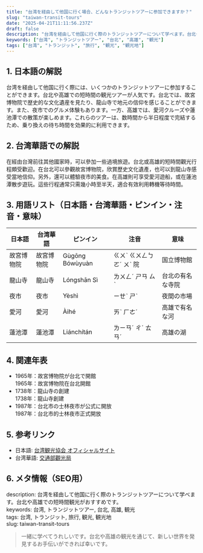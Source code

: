 ```yaml
---
title: "台湾を経由して他国に行く場合、どんなトランジットツアーに参加できますか？"
slug: "taiwan-transit-tours"
date: "2025-04-21T11:11:56.237Z"
draft: false
description: "台湾を経由して他国に行く際のトランジットツアーについて学べます。台北や高雄での短時間観光がおすすめです。"
keywords: ["台湾", "トランジットツアー", "台北", "高雄", "観光"]
tags: ["台湾", "トランジット", "旅行", "観光", "観光地"]
---
```


## 1. 日本語の解説  
台湾を経由して他国に行く際には、いくつかのトランジットツアーに参加することができます。台北や高雄での短時間の観光ツアーが人気です。台北では、故宮博物院で歴史的な文化遺産を見たり、龍山寺で地元の信仰を感じることができます。また、夜市でのグルメ体験もあります。一方、高雄では、愛河クルーズや蓮池潭での散策が楽しめます。これらのツアーは、数時間から半日程度で完結するため、乗り換えの待ち時間を効果的に利用できます。

## 2. 台湾華語での解説  
在經由台灣前往其他國家時，可以參加一些過境旅遊。台北或高雄的短時間觀光行程頗受歡迎。在台北可以參觀故宮博物院，欣賞歷史文化遺產，也可以到龍山寺感受當地信仰。另外，還可以體驗夜市的美食。在高雄則可享受愛河遊船，或在蓮池潭散步遊玩。這些行程通常只需幾小時至半天，適合有效利用轉機等待時間。

## 3. 用語リスト（日本語・台湾華語・ピンイン・注音・意味）  
| 日本語         | 台湾華語      | ピンイン        | 注音       | 意味             |
|--------------|-----------|-------------|----------|----------------|
| 故宮博物院    | 故宮博物院  | Gùgōng Bówùyuàn     | ㄍㄨˋ ㄍㄨㄥㄅㄛˊ ㄨˋ  院 | 国立博物館     |
| 龍山寺      | 龍山寺      | Lóngshān Sì   | ㄌㄨㄥˊ ㄕㄢ ㄙˋ | 台北の有名な寺院 |
| 夜市         | 夜市       | Yèshì         | ㄧㄝˋ ㄕˋ  | 夜間の市場       |
| 愛河         | 愛河       | Àihé          | ㄞˋ ㄏㄜˊ | 高雄で有名な河  |
| 蓮池潭      | 蓮池潭     | Liánchítán  | ㄌㄧㄢˊ ㄔˊ ㄊㄢˊ | 高雄の湖         |

## 4. 関連年表  
- 1965年：故宮博物院が台北で開館  
  1965年：故宮博物院在台北開館  
- 1738年：龍山寺の創建  
  1738年：龍山寺創建  
- 1987年：台北市の士林夜市が公式に開放  
  1987年：台北市的士林夜市正式開放  

## 5. 参考リンク  
- 日本語: [台湾観光協会 オフィシャルサイト](https://www.taiwan.net.tw/jp/)
- 台湾華語: [交通部觀光局](https://www.taiwan.net.tw/)

## 6. メタ情報（SEO用）  
description: 台湾を経由して他国に行く際のトランジットツアーについて学べます。台北や高雄での短時間観光がおすすめです。  
keywords: 台湾, トランジットツアー, 台北, 高雄, 観光  
tags: 台湾, トランジット, 旅行, 観光, 観光地  
slug: taiwan-transit-tours

> 一緒に学べてうれしいです。台北や高雄の観光を通じて、新しい世界を発見するお手伝いができれば幸いです。